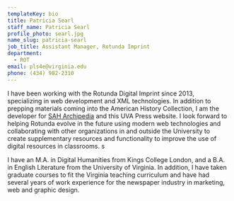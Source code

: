 ```yaml
---
templateKey: bio
title: Patricia Searl
staff_name: Patricia Searl
profile_photo: searl.jpg
name_slug: patricia-searl
job_title: Assistant Manager, Rotunda Imprint
department:
  - ROT
email: pls4e​@​virginia.edu
phone: (434) 982-2310
---
```

I have been working with the Rotunda Digital Imprint since 2013, specializing in web development and XML technologies. In addition to prepping materials coming into the American History Collection, I am the developer for [SAH Archipedia](https://sah-archipedia.org) and this UVA Press website. I look forward to helping Rotunda evolve in the future using modern web technologies and collaborating with other organizations in and outside the University to create supplementary resources and functionality to improve the use of digital resources in classrooms. s

I have an M.A. in Digital Humanities from Kings College London, and a B.A. in English Literature from the University of Virginia. In addition, I have taken graduate courses to fit the Virginia teaching curriculum and have had several years of work experience for the newspaper industry in marketing, web and graphic design.
